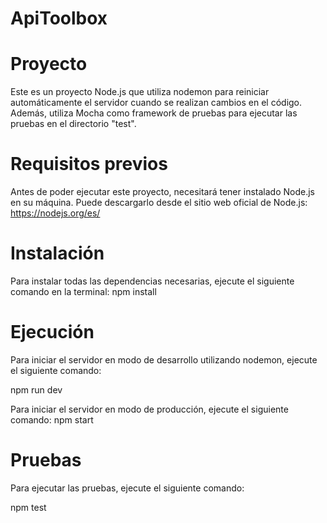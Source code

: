 # ApiToolbox
# Proyecto
Este es un proyecto Node.js que utiliza nodemon para reiniciar automáticamente el servidor cuando se realizan cambios en el código. Además, utiliza Mocha como framework de pruebas para ejecutar las pruebas en el directorio "test".

# Requisitos previos
Antes de poder ejecutar este proyecto, necesitará tener instalado Node.js en su máquina. Puede descargarlo desde el sitio web oficial de Node.js: https://nodejs.org/es/

# Instalación
Para instalar todas las dependencias necesarias, ejecute el siguiente comando en la terminal:
npm install

# Ejecución
Para iniciar el servidor en modo de desarrollo utilizando nodemon, ejecute el siguiente comando:


npm run dev

Para iniciar el servidor en modo de producción, ejecute el siguiente comando:
npm start

# Pruebas
Para ejecutar las pruebas, ejecute el siguiente comando:

npm test